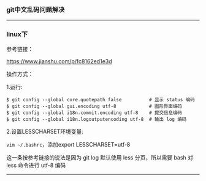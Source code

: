 ### git中文乱码问题解决

---

### linux下

参考链接：

https://www.jianshu.com/p/fc8162ed1e3d

操作方式：

1.运行:

```
$ git config --global core.quotepath false          # 显示 status 编码
$ git config --global gui.encoding utf-8            # 图形界面编码
$ git config --global i18n.commit.encoding utf-8    # 提交信息编码
$ git config --global i18n.logoutputencoding utf-8  # 输出 log 编码
```

2.设置LESSCHARSET环境变量:

`vim ~/.bashrc`，添加export LESSCHARSET=utf-8

这一条按参考链接的说法是因为 git log 默认使用 less 分页，所以需要 bash 对 less 命令进行 utf-8 编码

---

